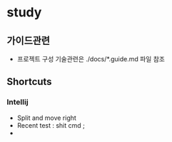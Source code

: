# study

## 가이드관련
- 프로젝트 구성 기술관련은 ./docs/*.guide.md 파일 참조

## Shortcuts
### Intellij 
- Split and move right
- Recent test : shit cmd ;
- 
